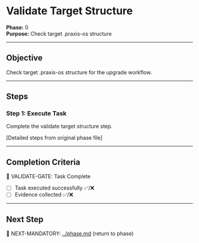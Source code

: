 # Validate Target Structure

**Phase:** 0  
**Purpose:** Check target .praxis-os structure  

---

## Objective

Check target .praxis-os structure for the upgrade workflow.

---

## Steps

### Step 1: Execute Task

Complete the validate target structure step.

[Detailed steps from original phase file]

---

## Completion Criteria

🛑 VALIDATE-GATE: Task Complete

- [ ] Task executed successfully ✅/❌
- [ ] Evidence collected ✅/❌

---

## Next Step

🎯 NEXT-MANDATORY: [../phase.md](../phase.md) (return to phase)
